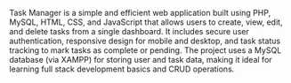 Task Manager is a simple and efficient web application built using PHP, MySQL, HTML, CSS, and JavaScript that allows users to create, view, edit, and delete tasks from a single dashboard. It includes secure user authentication, responsive design for mobile and desktop, and task status tracking to mark tasks as complete or pending. The project uses a MySQL database (via XAMPP) for storing user and task data, making it ideal for learning full stack development basics and CRUD operations.
